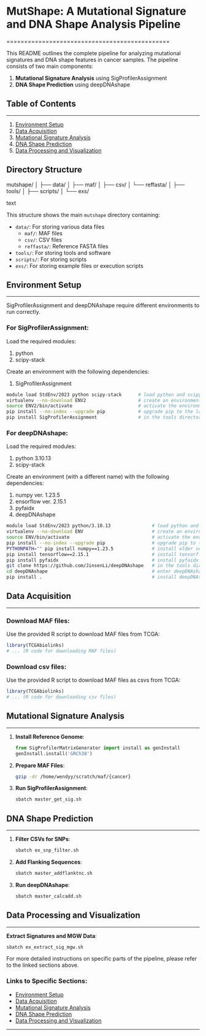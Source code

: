 # MutShape: A Mutational Signature and DNA Shape Analysis Pipeline
==============================================

This README outlines the complete pipeline for analyzing mutational signatures and DNA shape features in cancer samples. The pipeline consists of two main components:

1. **Mutational Signature Analysis** using SigProfilerAssignment
2. **DNA Shape Prediction** using deepDNAshape

## Table of Contents
-----------------

1. [Environment Setup](#environment-setup)
2. [Data Acquisition](#data-acquisition)
3. [Mutational Signature Analysis](#mutational-signature-analysis)
4. [DNA Shape Prediction](#dna-shape-prediction)
5. [Data Processing and Visualization](#data-processing-and-visualization)

## Directory Structure

mutshape/
│
├── data/
│ ├── maf/
│ ├── csv/
│ └── reffasta/
│
├── tools/
│
├── scripts/
│
└── exs/

text

This structure shows the main `mutshape` directory containing:
- `data/`: For storing various data files
  - `maf/`: MAF files
  - `csv/`: CSV files
  - `reffasta/`: Reference FASTA files
- `tools/`: For storing tools and software
- `scripts/`: For storing scripts
- `exs/`: For storing example files or execution scripts

## Environment Setup
-------------------
SigProfilerAssignment and deepDNAshape require different environments to run correctly.

### For SigProfilerAssignment:
Load the required modules:
1. python
2. scipy-stack
   
Create an environment with the following dependencies:
1. SigProfilerAssignment

```bash
module load StdEnv/2023 python scipy-stack      # load python and scipy-stack
virtualenv --no-download ENV2                   # create an environment (in this case named ENV2)
source ENV2/bin/activate                        # activate the environment
pip install --no-index --upgrade pip            # upgrade pip to the latest version
pip install SigProfilerAssignment               # in the tools directory, install SigProfilerAssignment (it will be in your environment the next time you activate it)
```

### For deepDNAshape:
Load the required modules:
1. python 3.10.13
2. scipy-stack
   
Create an environment (with a different name) with the following dependencies:
1. numpy ver. 1.23.5
2. ensorflow ver. 2.15.1
3. pyfaidx
4. deepDNAshape

```bash
module load StdEnv/2023 python/3.10.13               # load python and scipy-stack
virtualenv --no-download ENV                         # create an environment (in this case named ENV)
source ENV/bin/activate                              # activate the environment
pip install --no-index --upgrade pip                 # upgrade pip to the latest version
PYTHONPATH="" pip install numpy==1.23.5              # install older version to override version from scipy-stack
pip install tensorflow==2.15.1                       # install tensorflow ver. 2.15.1 
pip install pyfaidx                                  # install pyfaidx
git clone https://github.com/JinsenLi/deepDNAshape   # in the tools directory, clone deepDNAshape repository
cd deepDNAshape                                      # enter deepDNAshape repository
pip install .                                        # install deepDNAshape
```

## Data Acquisition
------------------

### Download MAF files:

Use the provided R script to download MAF files from TCGA:

```r
library(TCGAbiolinks)
# ... (R code for downloading MAF files)
```

### Download csv files:

Use the provided R script to download MAF files as csvs from TCGA:

```r
library(TCGAbiolinks)
# ... (R code for downloading csv files)
```


## Mutational Signature Analysis
------------------------------

1. **Install Reference Genome**:
   ```python
   from SigProfilerMatrixGenerator import install as genInstall
   genInstall.install('GRCh38')
   ```

2. **Prepare MAF Files**:
   ```bash
   gzip -dr /home/wendyy/scratch/maf/{cancer}
   ```

3. **Run SigProfilerAssignment**:
   ```bash
   sbatch master_get_sig.sh
   ```

## DNA Shape Prediction
----------------------

1. **Filter CSVs for SNPs**:
   ```bash
   sbatch ex_snp_filter.sh
   ```

2. **Add Flanking Sequences**:
   ```bash
   sbatch master_addflanktnc.sh
   ```

3. **Run deepDNAshape**:
   ```bash
   sbatch master_calcadd.sh
   ```

## Data Processing and Visualization
-----------------------------------

**Extract Signatures and MGW Data**:
```bash
sbatch ex_extract_sig_mgw.sh
```


For more detailed instructions on specific parts of the pipeline, please refer to the linked sections above.

### Links to Specific Sections:

- [Environment Setup](#environment-setup)
- [Data Acquisition](#data-acquisition)
- [Mutational Signature Analysis](#mutational-signature-analysis)
- [DNA Shape Prediction](#dna-shape-prediction)
- [Data Processing and Visualization](#data-processing-and-visualization)

---
